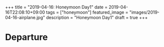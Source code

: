 +++
title =  "2019-04-16: Honeymoon Day1"
date = 2019-04-16T22:08:10+09:00
tags = ["honeymoon"]
featured_image = "images/2019-04-16-airplane.jpg"
description = "Honeymoon Day1"
draft = true
+++

<!--
ハネムーンの日程は以下のようにしました。
ロンドン4日、ウィンダミア4日、ニューカッスル1日、
エジンバラ1日、スカイ島3日、 トロント3日、ナイアガラ2日、
アナーバー1日、 ロンドン4日。

かなりタイトなスケジュールです。
移動が大変なので、事前に綿密に調査しました。
飛行機とホテル(最後のロンドン以外)は予約し、移動手段も把握しました。

持っていく荷物のパッキングも完了して、
受託手荷物は、前日に羽田空港まで発送しました。

準備万端です。
-->

# Departure


<!--
"images"ディレクトリが記事と同じレベルに置いてある場合、
画像を挿入するには、"../images/" と一段上の指定が必要になる。
以下は例。
![ANA-NH211](../images/airplane.jpg)
-->

<!--
# 前日
荷物を空港まで運んでもらうことにしていました。
前日の16:00-18:00に荷物をピックアップ予定でした。
それまでは荷物のパッキングに大忙しでした。
荷物リストは事前に用意できていたので、そこまで大変ではなかったです。

前日は興奮のためか、3時間ほどしか眠れませんでした。

# 当日
飛行機は11:35出発で2時間前までには空港に到着したかったので、
7:30過ぎに家を出ました。空港までは2時間ほどの予定です。
その時間帯は通勤ラッシュで混雑していて疲れましたが、
スーツケースを運んでもらっていたので大分気が楽でした。

空港では、免税店をぶらぶらしたり、ラウンジでお酒を飲んだりしていました。
飛行機は予定どおり出発しました。飛行時間は12時間です。

# 飛行機の中
飛行機の中では映画を３本見ました。
全然眠れなかったのが、つらかったです。

# 到着
空港でキャッシングでお金を引き出し、
Oyster Card を買いました。

# 電車
Tube で Piccadilly Circus まで移動です。
ホテルの場所は National Gallery の隣で、
ロンドンの中心にあります。
Tube で50分かかりました。
空港はZone6 でホテルは Zone1 にあります。
Zone1 に入ると急に乗客が増えて、東京のラッシュみたいです。
Tube の列車が小さいこともあるかもしれません。
乗客は日本みたいに静かでした。

# Piccadilly Circus
Tubeのplatformから地上までは階段を登って
長いエスカレータを登ってを２回繰り返して、やっと到着しました。
地上からホテルまでは300-400ｍで近いです。
地上にあがったら目の前の eros がありました。
人がやたら多かったです。渋谷駅前みたいでした。

その日は妻が疲れと偏頭痛ですぐに寝てしまいました。

-->
